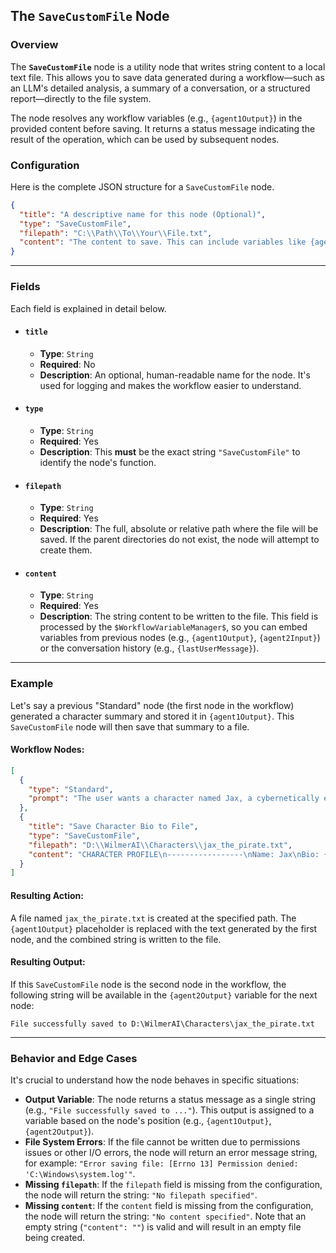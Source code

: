 ## The `SaveCustomFile` Node

### Overview

The **`SaveCustomFile`** node is a utility node that writes string content to a local text file. This allows you to save
data generated during a workflow—such as an LLM's detailed analysis, a summary of a conversation, or a structured
report—directly to the file system.

The node resolves any workflow variables (e.g., `{agent1Output}`) in the provided content before saving. It returns a
status message indicating the result of the operation, which can be used by subsequent nodes.

### Configuration

Here is the complete JSON structure for a `SaveCustomFile` node.

```json
{
  "title": "A descriptive name for this node (Optional)",
  "type": "SaveCustomFile",
  "filepath": "C:\\Path\\To\\Your\\File.txt",
  "content": "The content to save. This can include variables like {agent1Output} or {lastUserMessage}."
}
```

-----

### Fields

Each field is explained in detail below.

* #### **`title`**

    * **Type**: `String`
    * **Required**: No
    * **Description**: An optional, human-readable name for the node. It's used for logging and makes the workflow
      easier to understand.

* #### **`type`**

    * **Type**: `String`
    * **Required**: Yes
    * **Description**: This **must** be the exact string `"SaveCustomFile"` to identify the node's function.

* #### **`filepath`**

    * **Type**: `String`
    * **Required**: Yes
    * **Description**: The full, absolute or relative path where the file will be saved. If the parent directories do
      not exist, the node will attempt to create them.

* #### **`content`**

    * **Type**: `String`
    * **Required**: Yes
    * **Description**: The string content to be written to the file. This field is processed by the
      `$WorkflowVariableManager$`, so you can embed variables from previous nodes (e.g., `{agent1Output}`,
      `{agent2Input}`) or the conversation history (e.g., `{lastUserMessage}`).

-----

### Example

Let's say a previous "Standard" node (the first node in the workflow) generated a character summary and stored it in
`{agent1Output}`. This `SaveCustomFile` node will then save that summary to a file.

#### Workflow Nodes:

```json
[
  {
    "type": "Standard",
    "prompt": "The user wants a character named Jax, a cybernetically enhanced space pirate. Write a short, compelling bio for him."
  },
  {
    "title": "Save Character Bio to File",
    "type": "SaveCustomFile",
    "filepath": "D:\\WilmerAI\\Characters\\jax_the_pirate.txt",
    "content": "CHARACTER PROFILE\n-----------------\nName: Jax\nBio: {agent1Output}"
  }
]
```

#### Resulting Action:

A file named `jax_the_pirate.txt` is created at the specified path. The `{agent1Output}` placeholder is replaced with
the text generated by the first node, and the combined string is written to the file.

#### Resulting Output:

If this `SaveCustomFile` node is the second node in the workflow, the following string will be available in the
`{agent2Output}` variable for the next node:

```text
File successfully saved to D:\WilmerAI\Characters\jax_the_pirate.txt
```

-----

### Behavior and Edge Cases

It's crucial to understand how the node behaves in specific situations:

* **Output Variable**: The node returns a status message as a single string (e.g., `"File successfully saved to ..."`).
  This output is assigned to a variable based on the node's position (e.g., `{agent1Output}`, `{agent2Output}`).
* **File System Errors**: If the file cannot be written due to permissions issues or other I/O errors, the node will
  return an error message string, for example:
  `"Error saving file: [Errno 13] Permission denied: 'C:\Windows\system.log'"`.
* **Missing `filepath`**: If the `filepath` field is missing from the configuration, the node will return the string:
  `"No filepath specified"`.
* **Missing `content`**: If the `content` field is missing from the configuration, the node will return the string:
  `"No content specified"`. Note that an empty string (`"content": ""`) is valid and will result in an empty file being
  created.